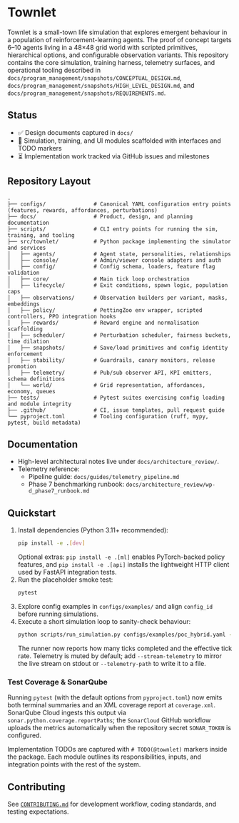 # Townlet

Townlet is a small-town life simulation that explores emergent behaviour in a population of reinforcement-learning agents. The proof of concept targets 6–10 agents living in a 48×48 grid world with scripted primitives, hierarchical options, and configurable observation variants. This repository contains the core simulation, training harness, telemetry surfaces, and operational tooling described in `docs/program_management/snapshots/CONCEPTUAL_DESIGN.md`, `docs/program_management/snapshots/HIGH_LEVEL_DESIGN.md`, and `docs/program_management/snapshots/REQUIREMENTS.md`.

## Status

- ✅ Design documents captured in `docs/`
- 🚧 Simulation, training, and UI modules scaffolded with interfaces and TODO markers
- ⏳ Implementation work tracked via GitHub issues and milestones

## Repository Layout

```
.
├── configs/               # Canonical YAML configuration entry points (features, rewards, affordances, perturbations)
├── docs/                  # Product, design, and planning documentation
├── scripts/               # CLI entry points for running the sim, training, and tooling
├── src/townlet/           # Python package implementing the simulator and services
│   ├── agents/            # Agent state, personalities, relationships
│   ├── console/           # Admin/viewer console adapters and auth
│   ├── config/            # Config schema, loaders, feature flag validation
│   ├── core/              # Main tick loop orchestration
│   ├── lifecycle/         # Exit conditions, spawn logic, population caps
│   ├── observations/      # Observation builders per variant, masks, embeddings
│   ├── policy/            # PettingZoo env wrapper, scripted controllers, PPO integration hooks
│   ├── rewards/           # Reward engine and normalisation scaffolding
│   ├── scheduler/         # Perturbation scheduler, fairness buckets, time dilation
│   ├── snapshots/         # Save/load primitives and config identity enforcement
│   ├── stability/         # Guardrails, canary monitors, release promotion
│   ├── telemetry/         # Pub/sub observer API, KPI emitters, schema definitions
│   └── world/             # Grid representation, affordances, economy, queues
├── tests/                 # Pytest suites exercising config loading and module integrity
├── .github/               # CI, issue templates, pull request guide
└── pyproject.toml         # Tooling configuration (ruff, mypy, pytest, build metadata)
```

## Documentation

- High-level architectural notes live under `docs/architecture_review/`.
- Telemetry reference:
  - Pipeline guide: `docs/guides/telemetry_pipeline.md`
  - Phase 7 benchmarking runbook: `docs/architecture_review/wp-d_phase7_runbook.md`

## Quickstart

1. Install dependencies (Python 3.11+ recommended):
   ```bash
   pip install -e .[dev]
   ```
   Optional extras: `pip install -e .[ml]` enables PyTorch-backed policy features, and `pip install -e .[api]` installs the lightweight HTTP client used by FastAPI integration tests.
2. Run the placeholder smoke test:
   ```bash
   pytest
   ```
3. Explore config examples in `configs/examples/` and align `config_id` before running simulations.
4. Execute a short simulation loop to sanity-check behaviour:
   ```bash
   python scripts/run_simulation.py configs/examples/poc_hybrid.yaml --ticks 100
   ```
   The runner now reports how many ticks completed and the effective tick rate. Telemetry is muted by default; add `--stream-telemetry` to mirror the live stream on stdout or `--telemetry-path` to write it to a file.

### Test Coverage & SonarQube

Running `pytest` (with the default options from `pyproject.toml`) now emits both terminal summaries and an XML coverage report at `coverage.xml`. SonarQube Cloud ingests this output via `sonar.python.coverage.reportPaths`; the `SonarCloud` GitHub workflow uploads the metrics automatically when the repository secret `SONAR_TOKEN` is configured.

Implementation TODOs are captured with `# TODO(@townlet)` markers inside the package. Each module outlines its responsibilities, inputs, and integration points with the rest of the system.

## Contributing

See [`CONTRIBUTING.md`](CONTRIBUTING.md) for development workflow, coding standards, and testing expectations.
